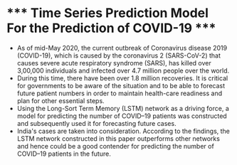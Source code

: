# *** Time Series Prediction Model For the Prediction of COVID-19 *** #
* As of mid-May 2020, the current outbreak of Coronavirus disease 2019 (COVID-19), which is caused by the coronavirus 2 (SARS-CoV-2) that causes severe acute respiratory syndrome (SARS), has killed over 3,00,000 individuals and infected over 4.7 million people over the world. 
* During this time, there have been over 1.8 million recoveries. It is critical for governments to be aware of the situation and to be able to forecast future patient numbers in order to maintain health-care readiness and plan for other essential steps.
* Using the Long-Sort Term Memory (LSTM) network as a driving force, a model for predicting the number of COVID–19 patients was constructed and subsequently used it for forecasting future cases.
* India's cases are taken into consideration. According to the findings, the LSTM network constructed in this paper outperforms other networks and hence could be a good contender for predicting the number of COVID–19 patients in the future.

